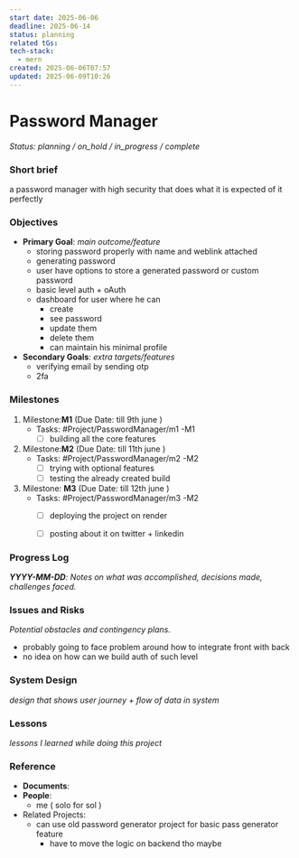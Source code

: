 ```yaml
---
start date: 2025-06-06
deadline: 2025-06-14
status: planning
related tGs: 
tech-stack:
  - mern
created: 2025-06-06T07:57
updated: 2025-06-09T10:26
---
```

# Password Manager
*Status: planning /  on_hold / in_progress / complete*
### Short brief
a password manager with high security that does what it is expected of it perfectly


### **Objectives**
- **Primary Goal**: *main outcome/feature*
	- storing password properly with name and weblink attached
	- generating password
	- user have options to store a generated password or custom password
	- basic level auth + oAuth
	- dashboard for user where he can 
		- create
		- see password
		- update them
		- delete them
		- can maintain his minimal profile
- **Secondary Goals**: *extra targets/features*
	- verifying email by sending otp
	- 2fa

### **Milestones**

1. Milestone:**M1** (Due Date: till 9th june )
   - Tasks: #Project/PasswordManager/m1 -M1
      - [ ] building all the core features
2. Milestone:**M2** (Due Date: till 11th june )
   - Tasks: #Project/PasswordManager/m2 -M2
     - [ ] trying with optional features
     - [ ] testing the already created build
3. Milestone: **M3** (Due Date: till 12th june )
   - Tasks: #Project/PasswordManager/m3 -M2
     - [ ] deploying the project on render
     - [ ] posting about it on twitter + linkedin


### **Progress Log**
***YYYY-MM-DD**: Notes on what was accomplished, decisions made, challenges faced.*



### Issues and Risks
*Potential obstacles and contingency plans.*

- probably going to face problem around how to integrate front with back
- no idea on how can we build auth of such level

### System Design
*design that shows user journey + flow of data in system*


### Lessons
*lessons I learned while doing this project*


### **Reference**
- **Documents**: 
- **People**: 
	- me ( solo for sol )
- Related Projects: 
	- can use old password generator project for basic pass generator feature
		- have to move the logic on backend tho maybe 






